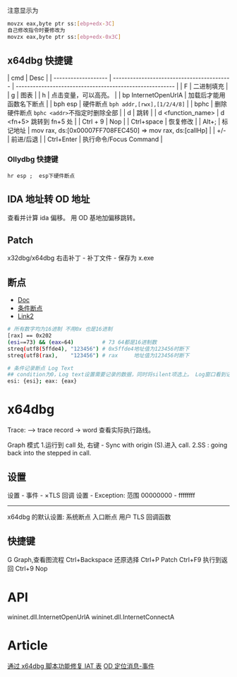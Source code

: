 注意显示为

```sh
movzx eax,byte ptr ss:[ebp+edx-3C]
自己修改指令时要修改为
movzx eax,byte ptr ss:[ebp+edx-0x3C]
```

## x64dbg 快捷键

| cmd                 | Desc                                       |
| ------------------- | ------------------------------------------ | -------------------------------------------------------- |
| F                   | 二进制填充                                 |
| g                   | 图表                                       |
| h                   | 点击变量，可以高亮。                       |
| bp InternetOpenUrlA | 加载后才能用函数名下断点                   |
| bph esp             | 硬件断点 `bph addr,[rwx],[1/2/4/8]`        |
| bphc                | 删除硬件断点 `bphc <addr>`不指定时删除全部 |
| d <addr>            | 跳转                                       |
| d <function_name>   | d <fn+5> 跳转到 fn+5 处                    |
| Ctrl + 9            | Nop                                        |
| Ctrl+space          | 恢复修改                                   |
| Alt+;               | 标记地址                                   | mov rax, ds:[0x00007FF708FEC450] => mov rax, ds:[callHp] |
| +/-                 | 前进/后退                                  |
| Ctrl+Enter          | 执行命令/Focus Command                     |

### Ollydbg 快捷键

```
hr esp ;  esp下硬件断点
```

## IDA 地址转 OD 地址

查看并计算 ida 偏移。
用 OD 基地加偏移跳转。

## Patch

x32dbg/x64dbg 右击补丁 - 补丁文件 - 保存为 x.exe

## 断点

- [Doc](https://help.x64dbg.com/en/latest/introduction/Expression-functions.html?highlight=streq#strings)
- [条件断点](https://bbs.kanxue.com/thread-251385.htm)
- [Link2](https://www.cnblogs.com/SunsetR/p/14248852.html)

```sh
# 所有数字均为16进制 不用0x 也是16进制
[rax] == 0x202
(esi==73) && (eax=64)         # 73 64都是16进制数
streq(utf8(5ffde4), "123456") # 0x5ffde4地址值为123456时断下
streq(utf8(rax),    "123456") # rax     地址值为123456时断下

# 条件记录断点 Log Text
## condition为0，Log text设置需要记录的数据，同时将silent项选上。 Log窗口看到记录的数据。
esi: {esi}; eax: {eax}
```

# x64dbg

Trace: --> trace record -> word 查看实际执行路线。

Graph 模式 1.运行到 call 处, 右键 - Sync with origin (S).进入 call.
2.SS : going back into the stepped in call.

## 设置

设置 - 事件 - ×TLS 回调
设置 - Exception: 范围 00000000 - ffffffff

---

x64dbg 的默认设置: 系统断点 入口断点 用户 TLS 回调函数

## 快捷键

G Graph,查看图流程
Ctrl+Backspace 还原选择
Ctrl+P Patch
Ctrl+F9 执行到返回
Ctrl+9 Nop

# API

wininet.dll.InternetOpenUrlA
wininet.dll.InternetConnectA

# Article

[通过 x64dbg 脚本功能修复 IAT 表](https://mp.weixin.qq.com/s/ZjxRNJr22H2val27mCeoUg)
[OD 定位消息-事件](https://mp.weixin.qq.com/s/d57aOp_fN6eqLx6MAl01nQ)
